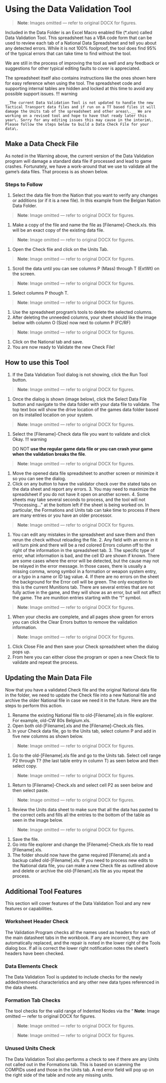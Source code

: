 # Using the Data Validation Tool

> **Note**: Images omitted — refer to original DOCX for figures.


Included in the Data Folder is an Excel Macro enabled file \(\*\.xlsm\) called Data Validation Tool\. This spreadsheet has a VBA code form that can be used to review each tab of a National Data Spreadsheet and tell you about any detected errors\. While it is not 100% foolproof, the tool does find 95% of the typical errors that can take time to find without the tool\. 

We are still in the process of improving the tool as well and any feedback or suggestions for other typical editing faults to cover is appreciated\.

The spreadsheet itself also contains instructions like the ones shown here for easy reference when using the tool\. The spreadsheet code and supporting internal tables are hidden and locked at this time to avoid any possible support issues\. 
!!! warning

    __The current Data Validation Tool is not updated to handle the new Tactical Transport data files and if run on a TT based files it will damage the Units tab of the spreadsheet and other areas\.__ We are working on a revised tool and hope to have that ready later this year\. Sorry for any editing issues this may cause in the interim\. Please follow the steps below to build a Data Check File for your data\.


## Make a Data Check File

As noted in the Warning above, the current version of the Data Validation program will damage a standard data file if processed and lead to game crashes\. Fortunately, we have a work\-around that we use to validate all the game’s data files\. That process is as shown below\.

### Steps to Follow

1. Select the data file from the Nation that you want to verify any changes or additions \(or if it is a new file\)\. In this example from the Belgian Nation Data Folder\.
> **Note**: Image omitted — refer to original DOCX for figures.



1. Make a copy of the file and name the file as \[Filename\]\-Check\.xls\. this will be an exact copy of the existing data file\.
> **Note**: Image omitted — refer to original DOCX for figures.



1. Open the Check file and click on the Units Tab\.
> **Note**: Image omitted — refer to original DOCX for figures.



1. Scroll the data until you can see columns P \(Mass\) through T \(ExtWt\) on the screen\.
> **Note**: Image omitted — refer to original DOCX for figures.



1. Select columns P though T\.
> **Note**: Image omitted — refer to original DOCX for figures.



1. Use the spreadsheet program’s tools to delete the selected columns\.
2. After deleting the unneeded columns, your sheet should like the image below with column O \(Size\) now next to column P \(FC/RF\)
> **Note**: Image omitted — refer to original DOCX for figures.



1. Click on the National tab and save\.
2. You are now ready to Validate the new Check File\!
## How to use this Tool

1. If the Data Validation Tool dialog is not showing, click the Run Tool button\.
> **Note**: Image omitted — refer to original DOCX for figures.



1. Once the dialog is shown \(image below\), click the Select Data File button and navigate to the data folder with your data file to validate\. The top text box will show the drive location of the games data folder based on its installed location on your system\. 
> **Note**: Image omitted — refer to original DOCX for figures.



1. Select the \[Filename\]\-Check data file you want to validate and click Okay\. 
!!! warning

    DO NOT __use the regular game data file or you can crash your game when the validation breaks the file__\.


> **Note**: Image omitted — refer to original DOCX for figures.



1. Move the opened data file spreadsheet to another screen or minimize it so you can see the dialog\.
2. Click on any button to have the validator check over the stated tabs on the data sheet and report any errors\. 
	3. You may need to maximize the spreadsheet if you do not have it open on another screen\. 
	4. Some sheets may take several seconds to process, and the tool will not "Processing\.\.\." at the bottom left if the sheet is being worked on\. In particular, the Formations and Units tab can take time to process if there are many entries or you have an older processor\.
> **Note**: Image omitted — refer to original DOCX for figures.



1. You can edit any mistakes in the spreadsheet and save them and then rerun the check without reloading the file\.
	2. Any field with an error in it will turn pink and there will be a red colored Errors column off to the right of the information in the spreadsheet tab\.
	3. The specific type of error, what information is bad, and the cell ID are shown if known\. There are some cases where the error will be detected, but the cause may not be relayed in the error message\. In those cases, there is usually a missing comma, wrong symbol in a formation or weapon system entry, or a typo in a name or ID tag value\.
	4. If there are no errors on the sheet the background for the Error cell will be green\. The only exception to this is the current Munitions tab\. There are several entries that are not fully active in the game, and they will show as an error, but will not affect the game\. The are munition entries starting with the “\!” symbol\.
> **Note**: Image omitted — refer to original DOCX for figures.



1. When your checks are complete, and all pages show green for errors you can click the Clear Errors button to remove the validation information\.
> **Note**: Image omitted — refer to original DOCX for figures.



1. Click Close File and then save your Check spreadsheet when the dialog pops up\.
2. From here you can either close the program or open a new Check file to validate and repeat the process\.
## Updating the Main Data File

Now that you have a validated Check file and the original National data file in the folder, we need to update the Check file into a new National file and archive the older National file in case we need it in the future\. Here are the steps to perform this action\.

1. Rename the existing National file to old\-\[Filename\]\.xls in file explorer\. For example, old\-CW 80s Belgium\.xls\.
2. Open both old\-\[Filename\]\.xls and the \[Filename\]\-Check\.xls files\.
3. In your Check data file, go to the Units tab, select column P and add in five new columns as shown below\.
> **Note**: Image omitted — refer to original DOCX for figures.



1. Go to the old\-\[Filename\]\.xls file and go to the Units tab\. Select cell range P2 through T? \(the last table entry in column T\) as seen below and then select copy\.
> **Note**: Image omitted — refer to original DOCX for figures.



1. Return to \[Filename\]\-Check\.xls and select cell P2 as seen below and then select paste\.
> **Note**: Image omitted — refer to original DOCX for figures.



1. Review the Units data sheet to make sure that all the data has pasted to the correct cells and fills all the entries to the bottom of the table as seen in the image below\.
> **Note**: Image omitted — refer to original DOCX for figures.



1. Save the file\.
2. Go into file explorer and change the \[Filename\]\-Check\.xls file to read \[Filename\]\.xls\.
3. The folder should now have the game required \[Filename\]\.xls and a backup called old\-\[Filename\]\.xls\.
If you need to process new edits to the National data file, you can make a new Check file as outlined above and delete or archive the old\-\[Filenam\]\.xls file as you repeat the process\.

## Additional Tool Features

This section will cover features of the Data Validation Tool and any new features or capabilities\.

### Worksheet Header Check

The Validation Program checks all the names used as headers for each of the main datasheet tabs in the workbook\. If any are incorrect, they are automatically replaced, and the repair is noted in the lower right of the Tools dialog box\. If all is correct the lower right notification notes the sheet’s headers have been checked\.

### Data Elements Check

The Data Validation Tool is updated to include checks for the newly added/removed characteristics and any other new data types referenced in the data sheets\.

### Formation Tab Checks

The tool checks for the valid range of Indented Nodes via the “ **Note**: Image omitted — refer to original DOCX for figures.

> **Note**: Image omitted — refer to original DOCX for figures.

> **Note**: Image omitted — refer to original DOCX for figures.



### Unused Units Check

The Data Validation Tool also performs a check to see if there are any Units not called out in the Formations tab\. This is based on scanning the COMPIDs used and those in the Units tab\. A red error field will pop up on the right side of the table and note any missing units\.

